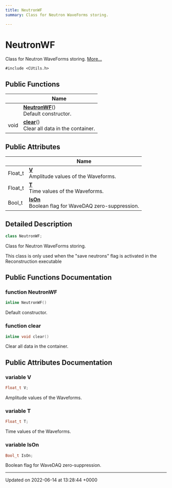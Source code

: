 ```yaml
---
title: NeutronWF
summary: Class for Neutron WaveForms storing. 

---
```


# NeutronWF



Class for Neutron WaveForms storing.  [More...](#detailed-description)


`#include <CUtils.h>`

## Public Functions

|                | Name           |
| -------------- | -------------- |
| | **[NeutronWF](/Classes/classNeutronWF.md#function-neutronwf)**()<br>Default constructor.  |
| void | **[clear](/Classes/classNeutronWF.md#function-clear)**()<br>Clear all data in the container.  |

## Public Attributes

|                | Name           |
| -------------- | -------------- |
| Float_t | **[V](/Classes/classNeutronWF.md#variable-v)** <br>Amplitude values of the Waveforms.  |
| Float_t | **[T](/Classes/classNeutronWF.md#variable-t)** <br>Time values of the Waveforms.  |
| Bool_t | **[IsOn](/Classes/classNeutronWF.md#variable-ison)** <br>Boolean flag for WaveDAQ zero-suppression.  |

## Detailed Description

```cpp
class NeutronWF;
```

Class for Neutron WaveForms storing. 

This class is only used when the "save neutrons" flag is activated in the Reconstruction executable 

## Public Functions Documentation

### function NeutronWF

```cpp
inline NeutronWF()
```

Default constructor. 

### function clear

```cpp
inline void clear()
```

Clear all data in the container. 

## Public Attributes Documentation

### variable V

```cpp
Float_t V;
```

Amplitude values of the Waveforms. 

### variable T

```cpp
Float_t T;
```

Time values of the Waveforms. 

### variable IsOn

```cpp
Bool_t IsOn;
```

Boolean flag for WaveDAQ zero-suppression. 

-------------------------------

Updated on 2022-06-14 at 13:28:44 +0000